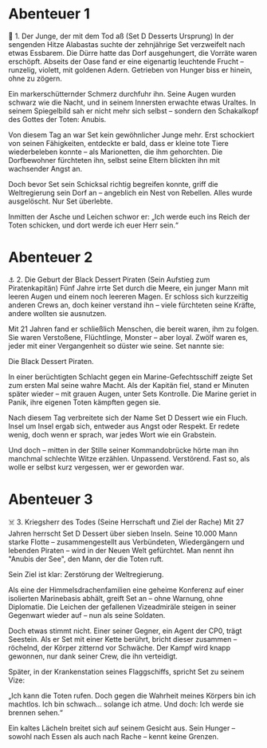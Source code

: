 # Abenteuer 1
🐾 1. Der Junge, der mit dem Tod aß (Set D Desserts Ursprung)
In der sengenden Hitze Alabastas suchte der zehnjährige Set verzweifelt nach etwas Essbarem. Die Dürre hatte das Dorf ausgehungert, die Vorräte waren erschöpft. Abseits der Oase fand er eine eigenartig leuchtende Frucht – runzelig, violett, mit goldenen Adern. Getrieben von Hunger biss er hinein, ohne zu zögern.

Ein markerschütternder Schmerz durchfuhr ihn. Seine Augen wurden schwarz wie die Nacht, und in seinem Innersten erwachte etwas Uraltes. In seinem Spiegelbild sah er nicht mehr sich selbst – sondern den Schakalkopf des Gottes der Toten: Anubis.

Von diesem Tag an war Set kein gewöhnlicher Junge mehr. Erst schockiert von seinen Fähigkeiten, entdeckte er bald, dass er kleine tote Tiere wiederbeleben konnte – als Marionetten, die ihm gehorchten. Die Dorfbewohner fürchteten ihn, selbst seine Eltern blickten ihn mit wachsender Angst an.

Doch bevor Set sein Schicksal richtig begreifen konnte, griff die Weltregierung sein Dorf an – angeblich ein Nest von Rebellen. Alles wurde ausgelöscht. Nur Set überlebte.

Inmitten der Asche und Leichen schwor er: „Ich werde euch ins Reich der Toten schicken, und dort werde ich euer Herr sein.“

# Abenteuer 2
⚓ 2. Die Geburt der Black Dessert Piraten (Sein Aufstieg zum Piratenkapitän)
Fünf Jahre irrte Set durch die Meere, ein junger Mann mit leeren Augen und einem noch leereren Magen. Er schloss sich kurzzeitig anderen Crews an, doch keiner verstand ihn – viele fürchteten seine Kräfte, andere wollten sie ausnutzen.

Mit 21 Jahren fand er schließlich Menschen, die bereit waren, ihm zu folgen. Sie waren Verstoßene, Flüchtlinge, Monster – aber loyal. Zwölf waren es, jeder mit einer Vergangenheit so düster wie seine. Set nannte sie:

Die Black Dessert Piraten.

In einer berüchtigten Schlacht gegen ein Marine-Gefechtsschiff zeigte Set zum ersten Mal seine wahre Macht. Als der Kapitän fiel, stand er Minuten später wieder – mit grauen Augen, unter Sets Kontrolle. Die Marine geriet in Panik, ihre eigenen Toten kämpften gegen sie.

Nach diesem Tag verbreitete sich der Name Set D Dessert wie ein Fluch. Insel um Insel ergab sich, entweder aus Angst oder Respekt. Er redete wenig, doch wenn er sprach, war jedes Wort wie ein Grabstein.

Und doch – mitten in der Stille seiner Kommandobrücke hörte man ihn manchmal schlechte Witze erzählen. Unpassend. Verstörend. Fast so, als wolle er selbst kurz vergessen, wer er geworden war.
# Abenteuer 3
☠️ 3. Kriegsherr des Todes (Seine Herrschaft und Ziel der Rache)
Mit 27 Jahren herrscht Set D Dessert über sieben Inseln. Seine 10.000 Mann starke Flotte – zusammengestellt aus Verbündeten, Wiedergängern und lebenden Piraten – wird in der Neuen Welt gefürchtet. Man nennt ihn "Anubis der See", den Mann, der die Toten ruft.

Sein Ziel ist klar: Zerstörung der Weltregierung.

Als eine der Himmelsdrachenfamilien eine geheime Konferenz auf einer isolierten Marinebasis abhält, greift Set an – ohne Warnung, ohne Diplomatie. Die Leichen der gefallenen Vizeadmiräle steigen in seiner Gegenwart wieder auf – nun als seine Soldaten.

Doch etwas stimmt nicht. Einer seiner Gegner, ein Agent der CP0, trägt Seestein. Als er Set mit einer Kette berührt, bricht dieser zusammen – röchelnd, der Körper zitternd vor Schwäche. Der Kampf wird knapp gewonnen, nur dank seiner Crew, die ihn verteidigt.

Später, in der Krankenstation seines Flaggschiffs, spricht Set zu seinem Vize:

„Ich kann die Toten rufen. Doch gegen die Wahrheit meines Körpers bin ich machtlos. Ich bin schwach… solange ich atme. Und doch: Ich werde sie brennen sehen.“

Ein kaltes Lächeln breitet sich auf seinem Gesicht aus. Sein Hunger – sowohl nach Essen als auch nach Rache – kennt keine Grenzen.
















